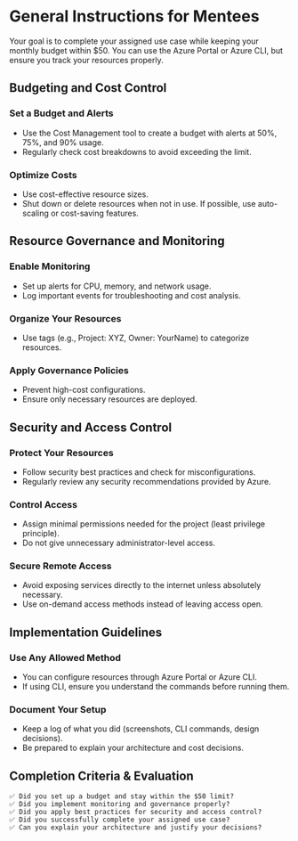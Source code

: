# General Instructions for Mentees

Your goal is to complete your assigned use case while keeping your monthly budget within $50. You can use the Azure Portal or Azure CLI, but ensure you track your resources properly.
## Budgeting and Cost Control

### Set a Budget and Alerts

- Use the Cost Management tool to create a budget with alerts at 50%, 75%, and 90% usage.
- Regularly check cost breakdowns to avoid exceeding the limit.

### Optimize Costs

   -  Use cost-effective resource sizes.
  - Shut down or delete resources when not in use.
    If possible, use auto-scaling or cost-saving features.

## Resource Governance and Monitoring

### Enable Monitoring

  - Set up alerts for CPU, memory, and network usage.
- Log important events for troubleshooting and cost analysis.

### Organize Your Resources

  - Use tags (e.g., Project: XYZ, Owner: YourName) to categorize resources.

### Apply Governance Policies

  - Prevent high-cost configurations.
- Ensure only necessary resources are deployed.

## Security and Access Control

### Protect Your Resources
- Follow security best practices and check for misconfigurations.
-  Regularly review any security recommendations provided by Azure.

### Control Access

   -  Assign minimal permissions needed for the project (least privilege principle).
   -  Do not give unnecessary administrator-level access.

### Secure Remote Access

  - Avoid exposing services directly to the internet unless absolutely necessary.
- Use on-demand access methods instead of leaving access open.

## Implementation Guidelines

### Use Any Allowed Method

  -  You can configure resources through Azure Portal or Azure CLI.
- If using CLI, ensure you understand the commands before running them.

### Document Your Setup

  - Keep a log of what you did (screenshots, CLI commands, design decisions).
  -  Be prepared to explain your architecture and cost decisions.

## Completion Criteria & Evaluation

    ✅ Did you set up a budget and stay within the $50 limit?
    ✅ Did you implement monitoring and governance properly?
    ✅ Did you apply best practices for security and access control?
    ✅ Did you successfully complete your assigned use case?
    ✅ Can you explain your architecture and justify your decisions?
